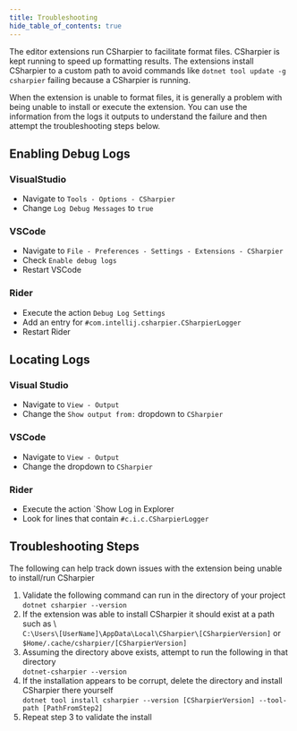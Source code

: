 ```yaml
---
title: Troubleshooting
hide_table_of_contents: true
---
```


The editor extensions run CSharpier to facilitate format files. 
CSharpier is kept running to speed up formatting results. 
The extensions install CSharpier to a custom path to avoid commands like `dotnet tool update -g csharpier` failing because a CSharpier is running.

When the extension is unable to format files, it is generally a problem with being unable to install or execute the extension. You can use the information from the logs it outputs to understand the failure and then attempt the troubleshooting steps below.

## Enabling Debug Logs
### VisualStudio
- Navigate to `Tools - Options - CSharpier`
- Change `Log Debug Messages` to `true`

### VSCode
- Navigate to `File - Preferences - Settings - Extensions - CSharpier`  
- Check `Enable debug logs`
- Restart VSCode

### Rider
- Execute the action `Debug Log Settings`  
- Add an entry for `#com.intellij.csharpier.CSharpierLogger`
- Restart Rider

## Locating Logs
### Visual Studio
- Navigate to `View - Output`
- Change the `Show output from:` dropdown to `CSharpier`

### VSCode
- Navigate to `View - Output`
- Change the dropdown to `CSharpier`

### Rider
- Execute the action `Show Log in Explorer
- Look for lines that contain `#c.i.c.CSharpierLogger`

## Troubleshooting Steps
The following can help track down issues with the extension being unable to install/run CSharpier

1. Validate the following command can run in the directory of your project \
`dotnet csharpier --version`
2. If the extension was able to install CSharpier it should exist at a path such as \  
`C:\Users\[UserName]\AppData\Local\CSharpier\[CSharpierVersion]` or \
`$Home/.cache/csharpier/[CSharpierVersion]`
3. Assuming the directory above exists, attempt to run the following in that directory \
`dotnet-csharpier --version`
4. If the installation appears to be corrupt, delete the directory and install CSharpier there yourself \
`dotnet tool install csharpier --version [CSharpierVersion] --tool-path [PathFromStep2]`
5. Repeat step 3 to validate the install

